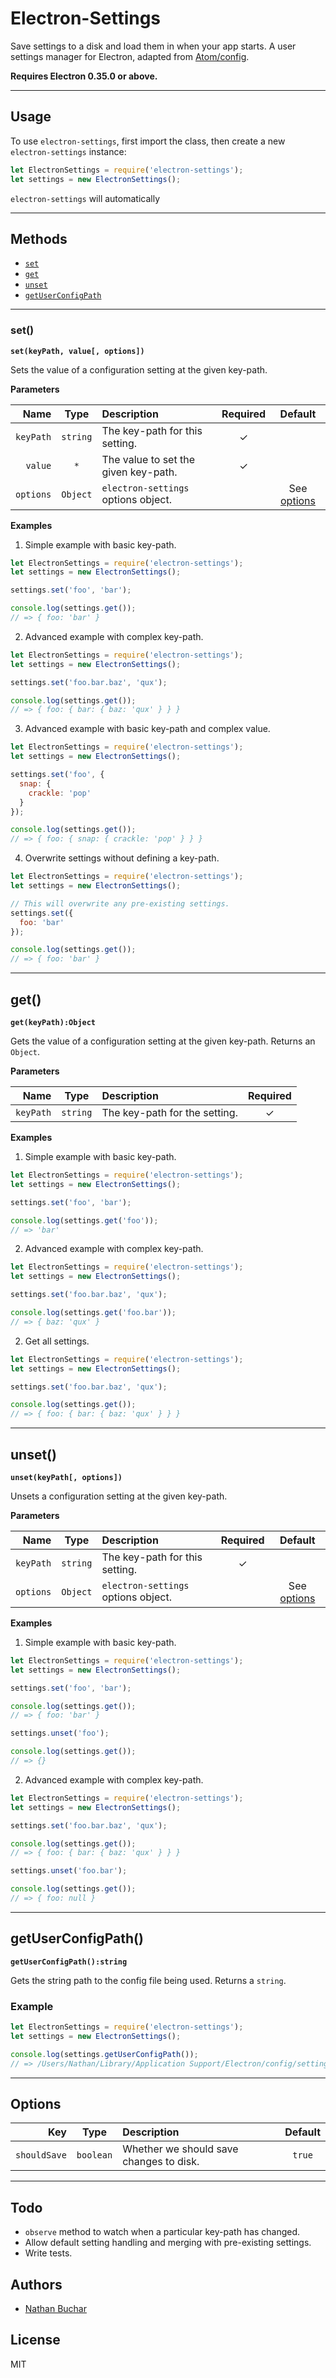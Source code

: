 Electron-Settings
=================

Save settings to a disk and load them in when your app starts. A user settings manager for Electron, adapted from [Atom/config](https://github.com/atom/atom/blob/master/src/config.coffee).

**Requires Electron 0.35.0 or above.**



***



Usage
-----

To use `electron-settings`, first import the class, then create a new `electron-settings` instance:

```js
let ElectronSettings = require('electron-settings');
let settings = new ElectronSettings();
```

`electron-settings` will automatically 



***



Methods
-------

* [`set`](#set)
* [`get`](#get)
* [`unset`](#unset)
* [`getUserConfigPath`](#getuserconfigpath)


***


### set()

**`set(keyPath, value[, options])`**

Sets the value of a configuration setting at the given key-path.


**Parameters**

|      Name |   Type   | Description                          | Required |    Default    |
| --------: | :------: | :----------------------------------- | :------: | :-----------: |
| `keyPath` | `string` | The key-path for this setting.       |    ✓     |               |
|   `value` |   `*`    | The value to set the given key-path. |    ✓     |               |
| `options` | `Object` | `electron-settings` options object.  |          | See [options] |


**Examples**

1. Simple example with basic key-path.
  ```js
  let ElectronSettings = require('electron-settings');
  let settings = new ElectronSettings();

  settings.set('foo', 'bar');

  console.log(settings.get());
  // => { foo: 'bar' }
  ```
2. Advanced example with complex key-path.
  ```js
  let ElectronSettings = require('electron-settings');
  let settings = new ElectronSettings();

  settings.set('foo.bar.baz', 'qux');

  console.log(settings.get());
  // => { foo: { bar: { baz: 'qux' } } }
  ```
3. Advanced example with basic key-path and complex value.
  ```js
  let ElectronSettings = require('electron-settings');
  let settings = new ElectronSettings();

  settings.set('foo', {
    snap: {
      crackle: 'pop'
    }
  });

  console.log(settings.get());
  // => { foo: { snap: { crackle: 'pop' } } }
  ```
4. Overwrite settings without defining a key-path.
  ```js
  let ElectronSettings = require('electron-settings');
  let settings = new ElectronSettings();

  // This will overwrite any pre-existing settings.
  settings.set({
    foo: 'bar'
  });

  console.log(settings.get());
  // => { foo: 'bar' }
  ```


***


get()
-----

**`get(keyPath):Object`**

Gets the value of a configuration setting at the given key-path. Returns an `Object`.


**Parameters**

|      Name |   Type   | Description                   | Required |
| --------: | :------: | :---------------------------- | :------: |
| `keyPath` | `string` | The key-path for the setting. |    ✓     |


**Examples**

1. Simple example with basic key-path.
  ```js
  let ElectronSettings = require('electron-settings');
  let settings = new ElectronSettings();

  settings.set('foo', 'bar');

  console.log(settings.get('foo'));
  // => 'bar'
  ```
2. Advanced example with complex key-path.
  ```js
  let ElectronSettings = require('electron-settings');
  let settings = new ElectronSettings();

  settings.set('foo.bar.baz', 'qux');

  console.log(settings.get('foo.bar'));
  // => { baz: 'qux' }
  ```
2. Get all settings.
  ```js
  let ElectronSettings = require('electron-settings');
  let settings = new ElectronSettings();

  settings.set('foo.bar.baz', 'qux');

  console.log(settings.get());
  // => { foo: { bar: { baz: 'qux' } } }
  ```


***


unset()
-------

**`unset(keyPath[, options])`**

Unsets a configuration setting at the given key-path.


**Parameters**

|      Name |   Type   | Description                         | Required |    Default    |
| --------: | :------: | :---------------------------------- | :------: | :-----------: |
| `keyPath` | `string` | The key-path for this setting.      |    ✓     |               |
| `options` | `Object` | `electron-settings` options object. |          | See [options] |


**Examples**

1. Simple example with basic key-path.
  ```js
  let ElectronSettings = require('electron-settings');
  let settings = new ElectronSettings();

  settings.set('foo', 'bar');

  console.log(settings.get());
  // => { foo: 'bar' }

  settings.unset('foo');

  console.log(settings.get());
  // => {}
  ```
2. Advanced example with complex key-path.
  ```js
  let ElectronSettings = require('electron-settings');
  let settings = new ElectronSettings();

  settings.set('foo.bar.baz', 'qux');

  console.log(settings.get());
  // => { foo: { bar: { baz: 'qux' } } }

  settings.unset('foo.bar');

  console.log(settings.get());
  // => { foo: null }
  ```


***


getUserConfigPath()
-------------------

**`getUserConfigPath():string`**

Gets the string path to the config file being used. Returns a `string`.

### Example

```js
let ElectronSettings = require('electron-settings');
let settings = new ElectronSettings();

console.log(settings.getUserConfigPath());
// => /Users/Nathan/Library/Application Support/Electron/config/settings.json
```



***



Options
-------

|          Key |    Type   | Description                             | Default |
| -----------: | :-------: | :-------------------------------------- | :-----: |
| `shouldSave` | `boolean` | Whether we should save changes to disk. | `true`  |




***



Todo
----
* `observe` method to watch when a particular key-path has changed.
* Allow default setting handling and merging with pre-existing settings.
* Write tests.


Authors
-------
* [Nathan Buchar](mailto:hello@nathanbuchar.com)


License
-------
MIT




[options]: #options

